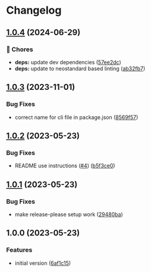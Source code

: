 # Changelog

## [1.0.4](https://github.com/voxpelli/validate-conventional-commit/compare/v1.0.3...v1.0.4) (2024-06-29)


### 🧹 Chores

* **deps:** update dev dependencies ([57ee2dc](https://github.com/voxpelli/validate-conventional-commit/commit/57ee2dc14093d78fedfef2ef3009281d0a1b442a))
* **deps:** update to neostandard based linting ([ab32fb7](https://github.com/voxpelli/validate-conventional-commit/commit/ab32fb780fc33e89205c3dc6a6077bbfd4841ce4))

## [1.0.3](https://github.com/voxpelli/validate-conventional-commit/compare/v1.0.2...v1.0.3) (2023-11-01)


### Bug Fixes

* correct name for cli file in package.json ([8569f57](https://github.com/voxpelli/validate-conventional-commit/commit/8569f57ef863b113376e4777df9a6b6c4875d888))

## [1.0.2](https://github.com/voxpelli/validate-conventional-commit/compare/v1.0.1...v1.0.2) (2023-05-23)


### Bug Fixes

* README use instructions ([#4](https://github.com/voxpelli/validate-conventional-commit/issues/4)) ([b5f3ce0](https://github.com/voxpelli/validate-conventional-commit/commit/b5f3ce0169c20d2a1ccce07eb33cfbeeb27ea32b))

## [1.0.1](https://github.com/voxpelli/validate-conventional-commit/compare/v1.0.0...v1.0.1) (2023-05-23)


### Bug Fixes

* make release-please setup work ([29480ba](https://github.com/voxpelli/validate-conventional-commit/commit/29480ba7fda5859dc0840b9cb5968a410177ea78))

## 1.0.0 (2023-05-23)


### Features

* initial version ([6af1c15](https://github.com/voxpelli/validate-conventional-commit/commit/6af1c15ffaeb86a8d8a0cb01d32331bc902bb166))
